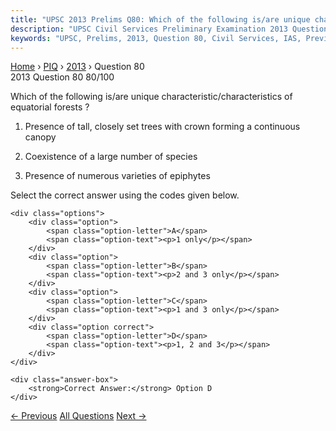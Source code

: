 ```yaml
---
title: "UPSC 2013 Prelims Q80: Which of the following is/are unique characteristic/characte..."
description: "UPSC Civil Services Preliminary Examination 2013 Question 80 with options and answer"
keywords: "UPSC, Prelims, 2013, Question 80, Civil Services, IAS, Previous Year Questions"
---
```


<nav class="breadcrumb">
    <a href="../../">Home</a>
    <span>›</span>
    <a href="../">PIQ</a>
    <span>›</span>
    <a href="./">2013</a>
    <span>›</span>
    <span>Question 80</span>
</nav>

<div class="question-header">
    <div class="question-meta">
        <span class="year-badge">2013</span>
        <span class="question-number">Question 80</span>
        <span class="progress">80/100</span>
    </div>
    <div class="progress-bar">
        <div class="progress-fill" style="width: 80.0%"></div>
    </div>
</div>

<div class="question-content">
    <div class="question-text">
        <p>Which of the following is/are unique characteristic/characteristics of equatorial forests ?</p>
<ol>
<li>
<p>Presence of tall, closely set trees with crown forming a continuous canopy</p>
</li>
<li>
<p>Coexistence of a large number of species</p>
</li>
<li>
<p>Presence of numerous varieties of epiphytes</p>
</li>
</ol>
<p>Select the correct answer using the codes given below.</p>
    </div>
    
    <div class="options">
        <div class="option">
            <span class="option-letter">A</span>
            <span class="option-text"><p>1 only</p></span>
        </div>
        <div class="option">
            <span class="option-letter">B</span>
            <span class="option-text"><p>2 and 3 only</p></span>
        </div>
        <div class="option">
            <span class="option-letter">C</span>
            <span class="option-text"><p>1 and 3 only</p></span>
        </div>
        <div class="option correct">
            <span class="option-letter">D</span>
            <span class="option-text"><p>1, 2 and 3</p></span>
        </div>
    </div>

    <div class="answer-box">
        <strong>Correct Answer:</strong> Option D
    </div>
</div>

<div class="question-nav">
    <a href="../q079-the-most-important-fishing-grounds-of-the-world-ar/" class="nav-btn prev">← Previous</a>
    <a href="../" class="nav-btn center">All Questions</a>
    <a href="../q081-which-of-the-following-constitute-capital-accounts/" class="nav-btn next">Next →</a>
</div>
